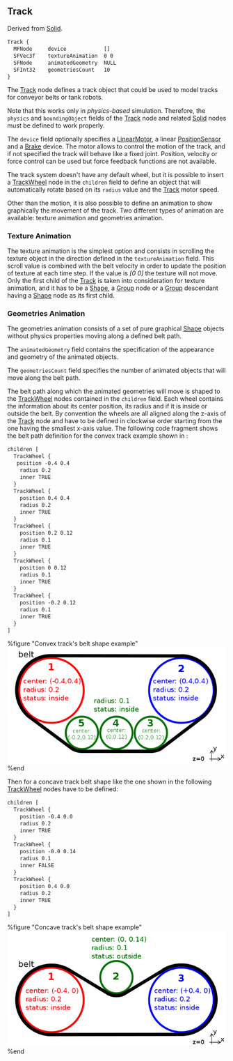 ## Track

Derived from [Solid](reference/solid.md#solid).

```
Track {
  MFNode     device            []
  SFVec3f    textureAnimation  0 0
  SFNode     animatedGeometry  NULL
  SFInt32    geometriesCount   10
}
```

The [Track](reference/track.md#track) node defines a track object that could be
used to model tracks for conveyor belts or tank robots.

Note that this works only in *physics-based* simulation. Therefore, the
`physics` and `boundingObject` fields of the [Track](reference/track.md#track)
node and related [Solid](reference/solid.md#solid) nodes must be defined to work
properly.

The `device` field optionally specifies a
[LinearMotor](reference/linearmotor.md#linearmotor), a linear
[PositionSensor](reference/positionsensor.md#positionsensor) and a
[Brake](reference/brake.md#brake) device. The motor allows to control the motion
of the track, and if not specified the track will behave like a fixed joint.
Position, velocity or force control can be used but force feedback functions are
not available.

The track system doesn't have any default wheel, but it is possible to insert a
[TrackWheel](reference/trackwheel.md#trackwheel) node in the `children` field to
define an object that will automatically rotate based on its `radius` value and
the [Track](reference/track.md#track) motor speed.

Other than the motion, it is also possible to define an animation to show
graphically the movement of the track. Two different types of animation are
available: texture animation and geometries animation.

### Texture Animation

The texture animation is the simplest option and consists in scrolling the
texture object in the direction defined in the `textureAnimation` field. This
scroll value is combined with the belt velocity in order to update the position
of texture at each time step. If the value is *[0 0]* the texture will not move.
Only the first child of the [Track](reference/track.md#track) is taken into
consideration for texture animation, and it has to be a
[Shape](reference/shape.md#shape), a [Group](reference/group.md#group) node or a
[Group](reference/group.md#group) descendant having a
[Shape](reference/shape.md#shape) node as its first child.

### Geometries Animation

The geometries animation consists of a set of pure graphical
[Shape](reference/shape.md#shape) objects without physics properties moving
along a defined belt path.

The `animatedGeometry` field contains the specification of the appearance and
geometry of the animated objects.

The `geometriesCount` field specifies the number of animated objects that will
move along the belt path.

The belt path along which the animated geometries will move is shaped to the
[TrackWheel](reference/trackwheel.md#trackwheel) nodes contained in the
`children` field. Each wheel contains the information about its center position,
its radius and if it is inside or outside the belt. By convention the wheels are
all aligned along the z-axis of the [Track](reference/track.md#track) node and
have to be defined in clockwise order starting from the one having the smallest
x-axis value. The following code fragment shows the belt path definition for the
convex track example shown in :

```
children [
  TrackWheel {
   position -0.4 0.4
    radius 0.2
    inner TRUE
  }
  TrackWheel {
    position 0.4 0.4
    radius 0.2
    inner TRUE
  }
  TrackWheel {
    position 0.2 0.12
    radius 0.1
    inner TRUE
  }
  TrackWheel {
    position 0 0.12
    radius 0.1
    inner TRUE
  }
  TrackWheel {
    position -0.2 0.12
    radius 0.1
    inner TRUE
  }
]
```

%figure "Convex track's belt shape example"
![Convex track's belt shape example](png/track_belt_convex.png)
%end

Then for a concave track belt shape like the one shown in the following
[TrackWheel](reference/trackwheel.md#trackwheel) nodes have to be defined:

```
children [
  TrackWheel {
    position -0.4 0.0
    radius 0.2
    inner TRUE
  }
  TrackWheel {
    position -0.0 0.14
    radius 0.1
    inner FALSE
  }
  TrackWheel {
    position 0.4 0.0
    radius 0.2
    inner TRUE
  }
]
```

%figure "Concave track's belt shape example"
![Concave track's belt shape example](png/track_belt_concave.png)
%end

